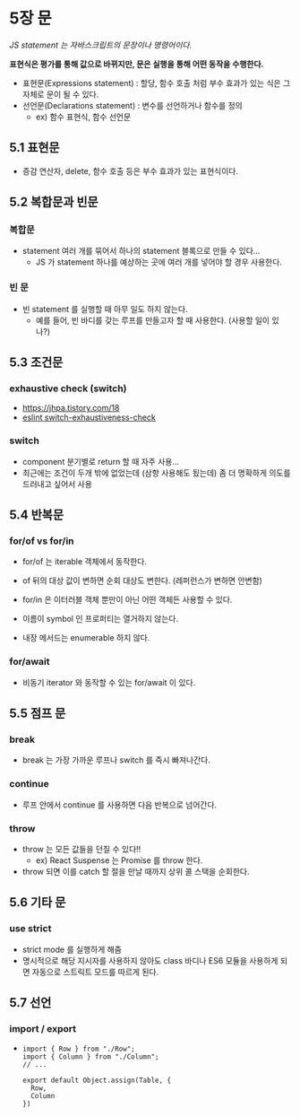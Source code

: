 # 5장 문



*JS statement 는 자바스크립트의 문장이나 명령어이다.*



**표현식은 평가를 통해 값으로 바뀌지만, 문은 실행을 통해 어떤 동작을 수행한다.**

- 표현문(Expressions statement) : 할당, 함수 호출 처럼 부수 효과가 있는 식은 그 자체로 문이 될 수 있다.
- 선언문(Declarations statement) : 변수를 선언하거나 함수를 정의
  - ex) 함수 표현식, 함수 선언문



## 5.1 표현문



- 증감 연산자, delete, 함수 호출 등은 부수 효과가 있는 표현식이다.



## 5.2 복합문과 빈문



### 복합문

- statement 여러 개를 묶어서 하나의 statement 블록으로 만들 수 있다... 
  - JS 가 statement 하나를 예상하는 곳에 여러 개를 넣어야 할 경우 사용한다.



### 빈 문

- 빈 statement 를 실행할 때 아무 일도 하지 않는다.
  - 예를 들어, 빈 바디를 갖는 루프를 만들고자 할 때 사용한다. (사용할 일이 있나?)



## 5.3 조건문



### exhaustive check (switch)

- https://jhpa.tistory.com/18
- [eslint switch-exhaustiveness-check](https://github.com/typescript-eslint/typescript-eslint/blob/main/packages/eslint-plugin/docs/rules/switch-exhaustiveness-check.md)



### switch

- component 분기별로 return 할 때 자주 사용...
- 최근에는 조건이 두개 밖에 없었는데 (삼항 사용해도 됬는데) 좀 더 명확하게 의도를 드러내고 싶어서 사용





## 5.4 반복문

### 

### for/of vs for/in

- for/of 는 iterable 객체에서 동작한다.
- of 뒤의 대상 값이 변하면 순회 대상도 변한다. (레퍼런스가 변하면 안변함)



- for/in 은 이터러블 객체 뿐만이 아닌 어떤 객체든 사용할 수 있다.
- 이름이 symbol 인 프로퍼티는 열거하지 않는다.
- 내장 메서드는 enumerable 하지 않다.



### for/await

- 비동기 iterator 와 동작할 수 있는 for/await 이 있다.



## 5.5 점프 문

### 

### break

- break 는 가장 가까운 루프나 switch 를 즉시 빠져나간다.



### continue

- 루프 안에서 continue 를 사용하면 다음 반복으로 넘어간다.



### throw

- throw 는 모든 값들을 던질 수 있다!!
  - ex) React Suspense 는 Promise 를 throw 한다.
- throw 되면 이를 catch 할 절을 만날 때까지 상위 콜 스택을 순회한다.



## 5.6 기타 문

### use strict

- strict mode 를 실행하게 해줌
- 명시적으로 해당 지시자를 사용하지 않아도 class 바디나 ES6 모듈을 사용하게 되면 자동으로 스트릭트 모드를 따르게 된다.



## 5.7 선언



### import / export

- ```tsx
  import { Row } from "./Row";
  import { Column } from "./Column";
  // ...
  
  export default Object.assign(Table, {
    Row,
    Column
  })
  ```



